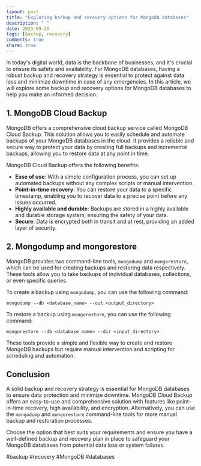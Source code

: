 ```yaml
---
layout: post
title: "Exploring backup and recovery options for MongoDB databases"
description: " "
date: 2023-09-20
tags: [backup, recovery]
comments: true
share: true
---
```


In today's digital world, data is the backbone of businesses, and it's crucial to ensure its safety and availability. For MongoDB databases, having a robust backup and recovery strategy is essential to protect against data loss and minimize downtime in case of any emergencies. In this article, we will explore some backup and recovery options for MongoDB databases to help you make an informed decision.

## 1. MongoDB Cloud Backup

MongoDB offers a comprehensive cloud backup service called MongoDB Cloud Backup. This solution allows you to easily schedule and automate backups of your MongoDB databases in the cloud. It provides a reliable and secure way to protect your data by creating full backups and incremental backups, allowing you to restore data at any point in time.

MongoDB Cloud Backup offers the following benefits:

- **Ease of use**: With a simple configuration process, you can set up automated backups without any complex scripts or manual intervention.
- **Point-in-time recovery**: You can restore your data to a specific timestamp, enabling you to recover data to a precise point before any issues occurred.
- **Highly available and durable**: Backups are stored in a highly available and durable storage system, ensuring the safety of your data.
- **Secure**: Data is encrypted both in transit and at rest, providing an added layer of security.

## 2. Mongodump and mongorestore

MongoDB provides two command-line tools, `mongodump` and `mongorestore`, which can be used for creating backups and restoring data respectively. These tools allow you to take backups of individual databases, collections, or even specific queries.

To create a backup using `mongodump`, you can use the following command:

```
mongodump --db <database_name> --out <output_directory>
```

To restore a backup using `mongorestore`, you can use the following command:

```
mongorestore --db <database_name> --dir <input_directory>
```

These tools provide a simple and flexible way to create and restore MongoDB backups but require manual intervention and scripting for scheduling and automation.

## Conclusion

A solid backup and recovery strategy is essential for MongoDB databases to ensure data protection and minimize downtime. MongoDB Cloud Backup offers an easy-to-use and comprehensive solution with features like point-in-time recovery, high availability, and encryption. Alternatively, you can use the `mongodump` and `mongorestore` command-line tools for more manual backup and restoration processes.

Choose the option that best suits your requirements and ensure you have a well-defined backup and recovery plan in place to safeguard your MongoDB databases from potential data loss or system failures.

#backup #recovery #MongoDB #databases